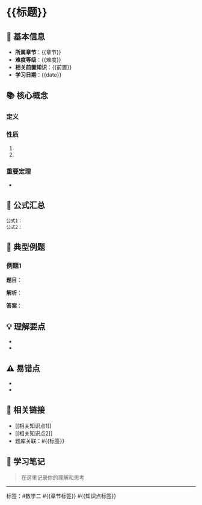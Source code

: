 # {{标题}}

## 📍 基本信息
- **所属章节**：{{章节}}
- **难度等级**：{{难度}}
- **相关前置知识**：{{前置}}
- **学习日期**：{{date}}

## 📚 核心概念

### 定义
> 

### 性质
1. 
2. 

### 重要定理
- 

## 📐 公式汇总
```
公式1：
公式2：
```

## 🎯 典型例题

### 例题1
**题目**：

**解析**：

**答案**：

## 💡 理解要点
- 
- 

## ⚠️ 易错点
- 
- 

## 🔗 相关链接
- [[相关知识点1]]
- [[相关知识点2]]
- 题库关联：#{{标签}}

## 📝 学习笔记
> 在这里记录你的理解和思考

---
标签：#数学二 #{{章节标签}} #{{知识点标签}}
